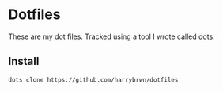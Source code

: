 # Dotfiles

These are my dot files. Tracked using a tool I wrote called [dots](https://github.com/harrybrwn/dots).

## Install

```sh
dots clone https://github.com/harrybrwn/dotfiles
```

